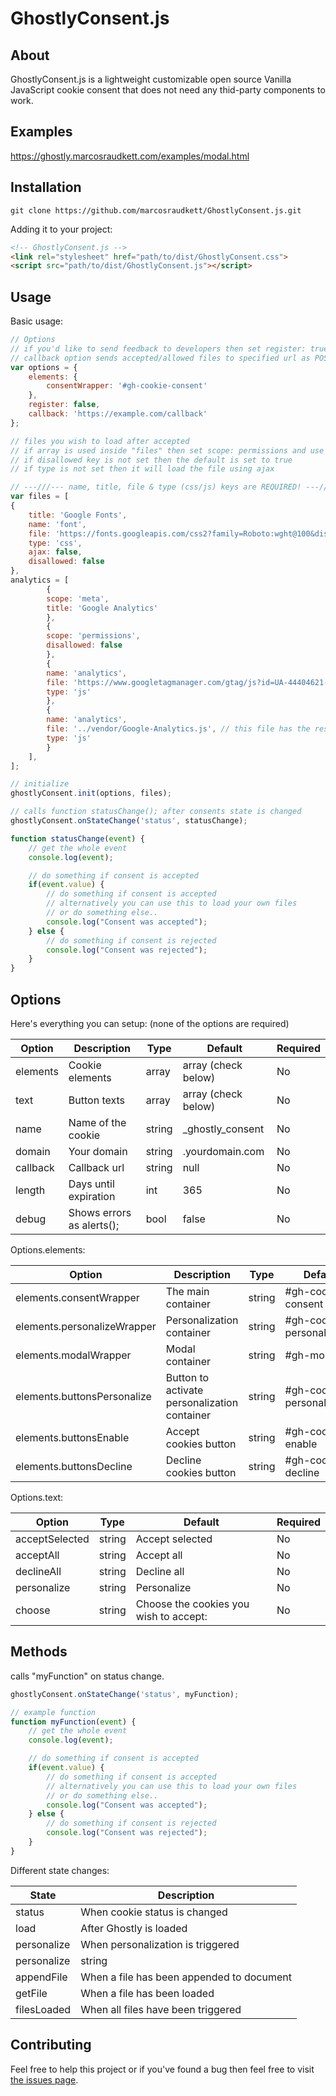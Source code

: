 # GhostlyConsent.js

## About
GhostlyConsent.js is a lightweight customizable open source Vanilla JavaScript cookie consent that does not need any thid-party components to work.

## Examples 
https://ghostly.marcosraudkett.com/examples/modal.html

## Installation
```
git clone https://github.com/marcosraudkett/GhostlyConsent.js.git
```
Adding it to your project:
```html
<!-- GhostlyConsent.js -->
<link rel="stylesheet" href="path/to/dist/GhostlyConsent.css">
<script src="path/to/dist/GhostlyConsent.js"></script>
```

## Usage
Basic usage:
```js
// Options
// if you'd like to send feedback to developers then set register: true (default: false)
// callback option sends accepted/allowed files to specified url as POST request with application/json header for tracking (optional)
var options = {
    elements: {
        consentWrapper: '#gh-cookie-consent'
    },
    register: false,
    callback: 'https://example.com/callback'
};

// files you wish to load after accepted 
// if array is used inside "files" then set scope: permissions and use disallowed in there to set rule for all files 
// if disallowed key is not set then the default is set to true
// if type is not set then it will load the file using ajax

// ---///--- name, title, file & type (css/js) keys are REQUIRED! ---///---
var files = [
{
    title: 'Google Fonts',
    name: 'font',
    file: 'https://fonts.googleapis.com/css2?family=Roboto:wght@100&display=swap',
    type: 'css',
    ajax: false,
    disallowed: false
},
analytics = [
        {
        scope: 'meta',
        title: 'Google Analytics'
        },
        {
        scope: 'permissions',
        disallowed: false
        },
        {
        name: 'analytics',
        file: 'https://www.googletagmanager.com/gtag/js?id=UA-44404621-1',
        type: 'js'
        },
        {
        name: 'analytics',
        file: '../vendor/Google-Analytics.js', // this file has the rest of the Google Analytics code
        type: 'js'
        }
    ],
];

// initialize
ghostlyConsent.init(options, files);

// calls function statusChange(); after consents state is changed
ghostlyConsent.onStateChange('status', statusChange);

function statusChange(event) {
    // get the whole event
    console.log(event);

    // do something if consent is accepted
    if(event.value) {
        // do something if consent is accepted
        // alternatively you can use this to load your own files
        // or do something else..
        console.log("Consent was accepted");
    } else {
        // do something if consent is rejected
        console.log("Consent was rejected");
    }
}
```

## Options
Here's everything you can setup: (none of the options are required)
<table>
  <thead>
    <th>Option</th>
    <th>Description</th>
    <th>Type</th>
    <th>Default</th>
    <th>Required</th>
  </thead>
  <tbody>
    <!-- elements -->
    <tr>
      <td>elements</td>
      <td>Cookie elements</td>
      <td>array</td>
      <td>array (check below)</td>
      <td>No</td>
    </tr>
    <!-- texts -->
    <tr>
      <td>text</td>
      <td>Button texts</td>
      <td>array</td>
      <td>array (check below)</td>
      <td>No</td>
    </tr>
    <!-- name -->
    <tr>
      <td>name</td>
      <td>Name of the cookie</td>
      <td>string</td>
      <td>_ghostly_consent</td>
      <td>No</td>
    </tr>
    <!-- domain -->
    <tr>
      <td>domain</td>
      <td>Your domain</td>
      <td>string</td>
      <td>.yourdomain.com</td>
      <td>No</td>
    </tr>
    <!-- callback -->
    <tr>
      <td>callback</td>
      <td>Callback url</td>
      <td>string</td>
      <td>null</td>
      <td>No</td>
    </tr>
    <!-- length -->
    <tr>
      <td>length</td>
      <td>Days until expiration</td>
      <td>int</td>
      <td>365</td>
      <td>No</td>
    </tr>
    <!-- debug -->
    <tr>
      <td>debug</td>
      <td>Shows errors as alerts();</td>
      <td>bool</td>
      <td>false</td>
      <td>No</td>
    </tr>
  </tbody>
</table>

Options.elements:
<table>
  <thead>
    <th>Option</th>
    <th>Description</th>
    <th>Type</th>
    <th>Default</th>
    <th>Required</th>
  </thead>
  <tbody>
    <!-- consentWrapper -->
    <tr>
      <td>elements.consentWrapper</td>
      <td>The main container</td>
      <td>string</td>
      <td>#gh-cookie-consent</td>
      <td>No</td>
    </tr>
    <!-- personalizeWrapper -->
    <tr>
      <td>elements.personalizeWrapper</td>
      <td>Personalization container</td>
      <td>string</td>
      <td>#gh-cookie-personalization</td>
      <td>No</td>
    </tr>
    <!-- modalWrapper -->
    <tr>
      <td>elements.modalWrapper</td>
      <td>Modal container</td>
      <td>string</td>
      <td>#gh-modal</td>
      <td>No</td>
    </tr>
    <!-- buttonsPersonalize -->
    <tr>
      <td>elements.buttonsPersonalize</td>
      <td>Button to activate personalization container</td>
      <td>string</td>
      <td>#gh-cookie-personalize</td>
      <td>No</td>
    </tr>
    <!-- buttonsEnable -->
    <tr>
      <td>elements.buttonsEnable</td>
      <td>Accept cookies button</td>
      <td>string</td>
      <td>#gh-cookie-enable</td>
      <td>No</td>
    </tr>
    <!-- buttonsDecline -->
    <tr>
      <td>elements.buttonsDecline</td>
      <td>Decline cookies button</td>
      <td>string</td>
      <td>#gh-cookie-decline</td>
      <td>No</td>
    </tr>
  </tbody>
</table>

Options.text:
<table>
  <thead>
    <th>Option</th>
    <th>Type</th>
    <th>Default</th>
    <th>Required</th>
  </thead>
  <tbody>
    <!-- acceptSelected -->
    <tr>
      <td>acceptSelected</td>
      <td>string</td>
      <td>Accept selected</td>
      <td>No</td>
    </tr>
    <!-- acceptAll -->
    <tr>
      <td>acceptAll</td>
      <td>string</td>
      <td>Accept all</td>
      <td>No</td>
    </tr>
    <!-- declineAll -->
    <tr>
      <td>declineAll</td>
      <td>string</td>
      <td>Decline all</td>
      <td>No</td>
    </tr>
    <!-- personalize -->
    <tr>
      <td>personalize</td>
      <td>string</td>
      <td>Personalize</td>
      <td>No</td>
    </tr>
    <!-- choose -->
    <tr>
      <td>choose</td>
      <td>string</td>
      <td>Choose the cookies you wish to accept:</td>
      <td>No</td>
    </tr>
  </tbody>
</table>

## Methods
calls "myFunction" on status change.
```js
ghostlyConsent.onStateChange('status', myFunction);

// example function
function myFunction(event) {
    // get the whole event
    console.log(event);

    // do something if consent is accepted
    if(event.value) {
        // do something if consent is accepted
        // alternatively you can use this to load your own files
        // or do something else..
        console.log("Consent was accepted");
    } else {
        // do something if consent is rejected
        console.log("Consent was rejected");
    }
}
```
Different state changes:
<table>
  <thead>
    <th>State</th>
    <th>Description</th>
  </thead>
  <tbody>
    <!-- status -->
    <tr>
      <td>status</td>
      <td>When cookie status is changed</td>
    </tr>
    <!-- load -->
    <tr>
      <td>load</td>
      <td>After Ghostly is loaded</td>
    </tr>
    <!-- personalize -->
    <tr>
      <td>personalize</td>
      <td>When personalization is triggered</td>
    </tr>
    <!-- personalize -->
    <tr>
      <td>personalize</td>
      <td>string</td>
    </tr>
    <!-- appendFile -->
    <tr>
      <td>appendFile</td>
      <td>When a file has been appended to document</td>
    </tr>
    <!-- getFile -->
    <tr>
      <td>getFile</td>
      <td>When a file has been loaded</td>
    </tr>
    <!-- filesLoaded -->
    <tr>
      <td>filesLoaded</td>
      <td>When all files have been triggered</td>
    </tr>
  </tbody>
</table>

## Contributing
Feel free to help this project or if you've found a bug then feel free to visit [the issues page](https://github.com/marcosraudkett/GhostlyConsent.js/issues).